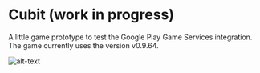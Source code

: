 # Cubit (work in progress)
A little game prototype to test the Google Play Game Services integration.
The game currently uses the version  v0.9.64.

![alt-text](https://github.com/SergioGnz/Cubit/blob/master/GifCubit.gif)
